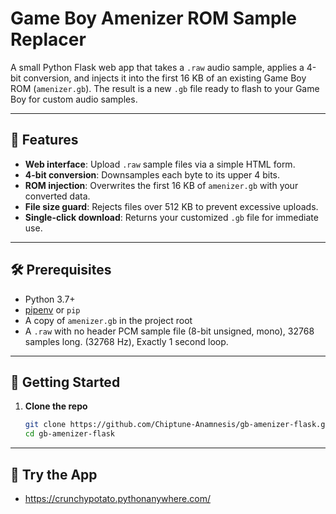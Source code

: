 # Game Boy Amenizer ROM Sample Replacer

A small Python Flask web app that takes a `.raw` audio sample, applies a 4-bit conversion, and injects it into the first 16 KB of an existing Game Boy ROM (`amenizer.gb`). The result is a new `.gb` file ready to flash to your Game Boy for custom audio samples.

---

## 🚀 Features

- **Web interface**: Upload `.raw` sample files via a simple HTML form.
- **4-bit conversion**: Downsamples each byte to its upper 4 bits.
- **ROM injection**: Overwrites the first 16 KB of `amenizer.gb` with your converted data.
- **File size guard**: Rejects files over 512 KB to prevent excessive uploads.
- **Single-click download**: Returns your customized `.gb` file for immediate use.

---

## 🛠️ Prerequisites

- Python 3.7+
- [pipenv](https://pipenv.pypa.io/en/latest/) or `pip`
- A copy of `amenizer.gb` in the project root
- A `.raw` with no header PCM sample file (8-bit unsigned, mono), 32768 samples long. (32768 Hz), Exactly 1 second loop.

---

## 📖 Getting Started

1. **Clone the repo**  
   ```bash
   git clone https://github.com/Chiptune-Anamnesis/gb-amenizer-flask.git
   cd gb-amenizer-flask
   
---

## 🔗 Try the App
- https://crunchypotato.pythonanywhere.com/
   
